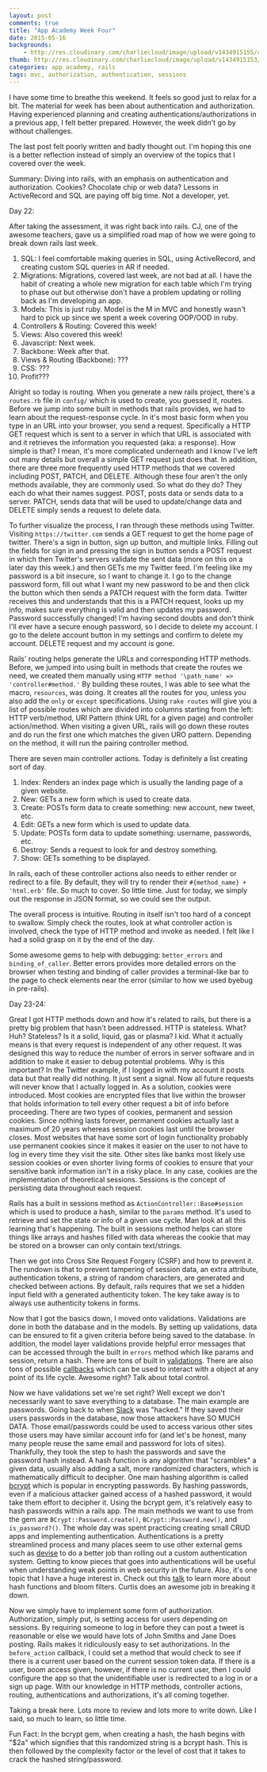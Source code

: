 ```yaml
---
layout: post
comments: true
title: "App Academy Week Four"
date: 2015-05-16
backgrounds:
    - http://res.cloudinary.com/charliecloud/image/upload/v1434915155/charblog/w4p1_bg.jpg
thumb: http://res.cloudinary.com/charliecloud/image/upload/v1434915153/charblog/w4p1_thumb.jpg
categories: app academy, rails
tags: mvc, authorization, authentication, sessions
---
```


I have some time to breathe this weekend. It feels so good just to relax for
a bit. The material for week has been about authentication and authorization.
Having experienced planning and creating authentications/authorizations in
a previous app, I felt better prepared. However, the week didn't go by without
challenges.

The last post felt poorly written and badly thought out. I'm hoping this one
is a better reflection instead of simply an overview of the topics that I
covered over the week.

Summary: Diving into rails, with an emphasis on authentication and authorization.
Cookies? Chocolate chip or web data? Lessons in ActiveRecord and SQL are paying off
big time. Not a developer, yet.

Day 22:

After taking the assessment, it was right back into rails. CJ, one of the awesome
teachers, gave us a simplified road map of how we were going to break down rails
last week.

1. SQL: I feel comfortable making queries in SQL, using ActiveRecord, and
creating custom SQL queries in AR if needed.
2. Migrations: Migrations, covered last week, are not bad at all. I have the
habit of creating a whole new migration for each table which I'm trying to phase
out but otherwise don't have a problem updating or rolling back as I'm developing
an app.
3. Models: This is just ruby. Model is the M in MVC and honestly wasn't hard to
pick up since we spent a week covering OOP/OOD in ruby.
4. Controllers & Routing: Covered this week!
5. Views: Also covered this week!
6. Javascript: Next week.
7. Backbone: Week after that.
8. Views & Routing (Backbone): ???
9. CSS: ???
10. Profit???

Alright so today is routing. When you generate a new rails project, there's a
```routes.rb``` file in ```config/``` which is used to create, you guessed it,
routes. Before we jump into some built in methods that rails provides, we had
to learn about the request-response cycle. In it's most basic form when you
type in an URL into your browser, you send a request. Specifically a HTTP
GET request which is sent to a server in which that URL is associated with
and it retrieves the information you requested (aka: a response). How simple
is that? I mean, it's more complicated underneath and I know I've left out
many details but overall a simple GET request just does that. In addition,
there are three more frequently used HTTP methods that we covered including
POST, PATCH, and DELETE. Although these four aren't the only methods available,
they are commonly used. So what do they do? They each do what their names suggest.
POST, posts data or sends data to a server. PATCH, sends data that will be used
to update/change data and DELETE simply sends a request to delete data.

To further visualize the process, I ran through these methods using Twitter.
Visiting ```https://twitter.com``` sends a GET request to get the home page
of twitter. There's a sign in button, sign up button, and multiple links.
Filling out the fields for sign in and pressing the sign in button sends a
POST request in which then Twitter's servers validate the sent data (more on this on
a later day this week.) and then GETs me my Twitter feed. I'm feeling like
my password is a bit insecure, so I want to change it. I go to the change
password form, fill out what I want my new password to be and then click the button
which then sends a PATCH request with the form data. Twitter receives this and
understands that this is a PATCH request, looks up my info, makes sure
everything is valid and then updates my password. Password successfully changed!
I'm having second doubts and don't think I'll ever have a secure enough password,
so I decide to delete my account. I go to the delete account button in my
settings and confirm to delete my account. DELETE request and my account is gone.

Rails' routing helps generate the URLs and corresponding HTTP methods. Before,
we jumped into using built in methods that create the routes we need, we
created them manually using ```HTTP method '\path_name' => 'controller#method.'```
By building these routes, I was able to see what the macro, ```resources```, was
doing. It creates all the routes for you, unless you also add the ```only``` or
```except``` specifications. Using ```rake routes``` will give you a list of
possible routes which are divided into columns starting from the left: HTTP verb/method,
URI Pattern (think URL for a given page) and controller action/method. When
visiting a given URL, rails will go down these routes and do run the first one
which matches the given URO pattern. Depending on the method, it will run the
pairing controller method.

There are seven main controller actions. Today is definitely a list creating sort
of day.

1. Index: Renders an index page which is usually the landing page of a given website.
2. New: GETs a new form which is used to create data.
3. Create: POSTs form data to create something: new account, new tweet, etc.
4. Edit: GETs a new form which is used to update data.
5. Update: POSTs form data to update something: username, passwords, etc.
6. Destroy: Sends a request to look for and destroy something.
7. Show: GETs something to be displayed.

In rails, each of these controller actions also needs to either render or redirect to
a file. By default, they will try to render their ```#{method_name} + 'html.erb'``` file.
So much to cover. So little time. Just for today, we simply out the response in JSON format,
so we could see the output.

The overall process is intuitive. Routing in itself isn't too hard of a concept to swallow.
Simply check the routes, look at what controller action is involved, check the type of
HTTP method and invoke as needed. I felt like I had a solid grasp on it by the end of the
day.

Some awesome gems to help with debugging: ```better_errors``` and ```binding_of_caller```.
Better errors provides more detailed errors on the browser when testing and binding of caller
provides a terminal-like bar to the page to check elements near the error (similar to how
we used byebug in pre-rails).

Day 23-24:

Great I got HTTP methods down and how it's related to rails, but there is a pretty big
problem that hasn't been addressed. HTTP is stateless. What? Huh? Stateless? Is it a
solid, liquid, gas or plasma? I kid. What it actually means is that every request
is independent of any other request. It was designed this way to reduce the number
of errors in server software and in addition to make it easier to debug potential
problems. Why is this important? In the Twitter example, if I logged in with my account
it posts data but that really did nothing. It just sent a signal. Now all future requests
will never know that I actually logged in. As a solution, cookies were introduced. Most
cookies are encrypted files that live within the browser that holds information to
tell every other request a bit of info before proceeding. There are two types of cookies,
permanent and session cookies. Since nothing lasts forever, permanent cookies actually last
a maximum of 20 years whereas session cookies last until the browser closes. Most websites
that have some sort of login functionality probably use permanent cookies since it makes it
easier on the user to not have to log in every time they visit the site. Other sites like
banks most likely use session cookies or even shorter living forms of cookies to ensure
that your sensitive bank information isn't in a risky place. In any case, cookies are the
implementation of theoretical sessions. Sessions is the concept of persisting data throughout
each request.

Rails has a built in sessions method as ```ActionController::Base#session``` which is used
to produce a hash, similar to the ```params``` method. It's used to retrieve and set the
state or info of a given use cycle. Man look at all this learning that's happening.
The built in sessions method helps can store things like arrays and hashes filled with data
whereas the cookie that may be stored on a browser can only contain text/strings.

Then we got into Cross Site Request Forgery (CSRF) and how to prevent it. The rundown is that
to prevent tampering of session data, an extra attribute, authentication tokens, a string of random characters,
are generated and checked between actions. By default, rails requires that we set a hidden input field
with a generated authenticity token. The key take away is to always use authenticity tokens
in forms.

Now that I got the basics down, I moved onto validations. Validations are done in both the
database and in the models. By setting up validations, data can be ensured to fit a given
criteria before being saved to the database. In addition, the model layer validations
provide helpful error messages that can be accessed through the built in ```errors```
method which like params and session, return a hash. There are tons of built in
[validations](http://guides.rubyonrails.org/active_record_validations.html). There are
also tons of possible [callbacks](http://guides.rubyonrails.org/active_record_callbacks.html) which
can be used to interact with a object at any point of its life cycle. Awesome right? Talk about
total control.

Now we have validations set we're set right? Well except we don't necessarily want to save
everything to a database. The main example are passwords. Going back to when
[Slack](http://venturebeat.com/2015/03/27/slack-launches-two-factor-authentication-and-reveals-it-was-hacked-last-month/)
was "hacked." If they saved their users passwords in the database, now those attackers
have SO MUCH DATA. Those email/passwords could be used to access various other sites those users
may have similar account info for (and let's be honest, many many people reuse the same
email and password for lots of sites). Thankfully, they took the step to hash the passwords and
save the password hash instead. A hash function is any algorithm that "scrambles" a given data, usually
also adding a salt, more randomized characters, which is mathematically difficult to decipher.
One main hashing algorithm is called [bcrypt](http://bcrypt.sourceforge.net/) which is popular
in encrypting passwords. By hashing passwords, even if a malicious attacker gained access of
a hashed password, it would take them effort to decipher it. Using the bcrypt gem, it's relatively
easy to hash passwords within a rails app. The main methods we want to use from the gem are
```BCrypt::Password.create()```, ```BCrypt::Password.new()```, and ```is_password?()```.
The whole day was spent practicing creating small CRUD apps and implementing authentication.
Authentications is a pretty streamlined process and many places seem to use other external
gems such as [devise](https://github.com/plataformatec/devise) to do a better job than rolling
out a custom authentication system. Getting to know pieces that goes into authentications
will be useful when understanding weak points in web security in the future. Also, it's one
topic that I have a huge interest in. Check out this [talk](https://www.youtube.com/watch?v=IGwNQfjLTp0) to
learn more about hash functions and bloom filters. Curtis does an awesome job in breaking it
down.

Now we simply have to implement some form of authorization. Authorization, simply put, is setting
access for users depending on sessions. By requiring someone to log in before they can post a tweet
is reasonable or else we would have lots of John Smiths and Jane Does posting. Rails makes it
ridiculously easy to set authorizations. In the ```before_action``` callback, I could set a
method that would check to see if there is a current user based on the current session token
data. If there is a user, boom access given, however, if there is no current user, then I could
configure the app so that the unidentifiable user is redirected to a log in or a sign up page.
With our knowledge in HTTP methods, controller actions, routing, authentications and authorizations,
it's all coming together.

Taking a break here. Lots more to review and lots more to write down. Like I said, so much to
learn, so little time.

Fun Fact: In the bcrypt gem, when creating a hash, the hash begins with "$2a" which signifies
that this randomized string is a bcrypt hash. This is then followed by the complexity factor
or the level of cost that it takes to crack the hashed string/password.
